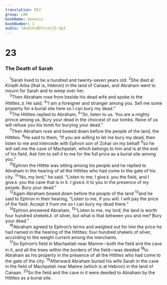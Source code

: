 ```yaml
---
translation: NIV
group: LAW
bookName: Genesis 
bookNumber: 1
audio: \Audio\NIV\sa\23.mp3
---
```


<div class="title"><h1>23</h1><h3>The Death of Sarah </h3></div>
<span class="verse sa_23_1"> <sup>1</sup>Sarah lived to be a hundred and twenty-seven years old. </span>
<span class="verse sa_23_2"><sup>2</sup>She died at Kiriath Arba (that is, Hebron) in the land of Canaan, and Abraham went to mourn for Sarah and to weep over her. <br/></span>
<span class="verse sa_23_3"> <sup>3</sup>Then Abraham rose from beside his dead wife and spoke to the Hittites.<a data-toggle="tooltip" data-placement="bottom" title="Or the descendants of Heth ; also in verses 5, 7, 10, 16, 18 and 20">⚓</a> He said, </span>
<span class="verse sa_23_4"><sup>4</sup>“I am a foreigner and stranger among you. Sell me some property for a burial site here so I can bury my dead.” <br/></span>
<span class="verse sa_23_5"> <sup>5</sup>The Hittites replied to Abraham, </span>
<span class="verse sa_23_6"><sup>6</sup>“Sir, listen to us. You are a mighty prince among us. Bury your dead in the choicest of our tombs. None of us will refuse you his tomb for burying your dead.” <br/></span>
<span class="verse sa_23_7"> <sup>7</sup>Then Abraham rose and bowed down before the people of the land, the Hittites. </span>
<span class="verse sa_23_8"><sup>8</sup>He said to them, “If you are willing to let me bury my dead, then listen to me and intercede with Ephron son of Zohar on my behalf </span>
<span class="verse sa_23_9"><sup>9</sup>so he will sell me the cave of Machpelah, which belongs to him and is at the end of his field. Ask him to sell it to me for the full price as a burial site among you.” <br/></span>
<span class="verse sa_23_10"> <sup>10</sup>Ephron the Hittite was sitting among his people and he replied to Abraham in the hearing of all the Hittites who had come to the gate of his city. </span>
<span class="verse sa_23_11"><sup>11</sup>“No, my lord,” he said. “Listen to me; I give<a data-toggle="tooltip" data-placement="bottom" title="Or sell">⚓</a> you the field, and I give<a data-toggle="tooltip" data-placement="bottom" title="Or sell">⚓</a> you the cave that is in it. I give<a data-toggle="tooltip" data-placement="bottom" title="Or sell">⚓</a> it to you in the presence of my people. Bury your dead.” <br/></span>
<span class="verse sa_23_12"> <sup>12</sup>Again Abraham bowed down before the people of the land </span>
<span class="verse sa_23_13"><sup>13</sup>and he said to Ephron in their hearing, “Listen to me, if you will. I will pay the price of the field. Accept it from me so I can bury my dead there.” <br/></span>
<span class="verse sa_23_14"> <sup>14</sup>Ephron answered Abraham, </span>
<span class="verse sa_23_15"><sup>15</sup>“Listen to me, my lord; the land is worth four hundred shekels<a data-toggle="tooltip" data-placement="bottom" title="That is, about 10 pounds or about 4.6 kilograms">⚓</a> of silver, but what is that between you and me? Bury your dead.” <br/></span>
<span class="verse sa_23_16"> <sup>16</sup>Abraham agreed to Ephron’s terms and weighed out for him the price he had named in the hearing of the Hittites: four hundred shekels of silver, according to the weight current among the merchants. <br/></span>
<span class="verse sa_23_17"> <sup>17</sup>So Ephron’s field in Machpelah near Mamre—both the field and the cave in it, and all the trees within the borders of the field—was deeded </span>
<span class="verse sa_23_18"><sup>18</sup>to Abraham as his property in the presence of all the Hittites who had come to the gate of the city. </span>
<span class="verse sa_23_19"><sup>19</sup>Afterward Abraham buried his wife Sarah in the cave in the field of Machpelah near Mamre (which is at Hebron) in the land of Canaan. </span>
<span class="verse sa_23_20"><sup>20</sup>So the field and the cave in it were deeded to Abraham by the Hittites as a burial site. <br/></span>

